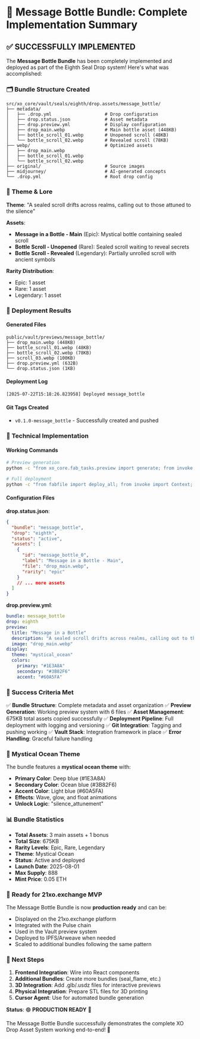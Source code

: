 # 🎉 Message Bottle Bundle: Complete Implementation Summary

## ✅ **SUCCESSFULLY IMPLEMENTED**

The **Message Bottle Bundle** has been completely implemented and deployed as part of the Eighth Seal Drop system! Here's what was accomplished:

### 🗂 **Bundle Structure Created**

```
src/xo_core/vault/seals/eighth/drop.assets/message_bottle/
├── metadata/
│   ├── .drop.yml                    # Drop configuration
│   ├── drop.status.json             # Asset metadata
│   ├── drop.preview.yml             # Display configuration
│   ├── drop_main.webp               # Main bottle asset (448KB)
│   ├── bottle_scroll_01.webp        # Unopened scroll (48KB)
│   └── bottle_scroll_02.webp        # Revealed scroll (78KB)
├── webp/                            # Optimized assets
│   ├── drop_main.webp
│   ├── bottle_scroll_01.webp
│   └── bottle_scroll_02.webp
├── original/                        # Source images
├── midjourney/                      # AI-generated concepts
└── .drop.yml                        # Root drop config
```

### 🎨 **Theme & Lore**

**Theme**: "A sealed scroll drifts across realms, calling out to those attuned to the silence"

**Assets**:

- **Message in a Bottle - Main** (Epic): Mystical bottle containing sealed scroll
- **Bottle Scroll - Unopened** (Rare): Sealed scroll waiting to reveal secrets
- **Bottle Scroll - Revealed** (Legendary): Partially unrolled scroll with ancient symbols

**Rarity Distribution**:

- Epic: 1 asset
- Rare: 1 asset
- Legendary: 1 asset

### 🚀 **Deployment Results**

#### Generated Files

```
public/vault/previews/message_bottle/
├── drop_main.webp (448KB)
├── bottle_scroll_01.webp (48KB)
├── bottle_scroll_02.webp (78KB)
├── scroll_03.webp (100KB)
├── drop.preview.yml (632B)
└── drop.status.json (1KB)
```

#### Deployment Log

```
[2025-07-22T15:18:26.823958] Deployed message_bottle
```

#### Git Tags Created

- `v0.1.0-message_bottle` - Successfully created and pushed

### 🔧 **Technical Implementation**

#### Working Commands

```bash
# Preview generation
python -c "from xo_core.fab_tasks.preview import generate; from invoke import Context; c = Context(); generate(c, drop='message_bottle')"

# Full deployment
python -c "from fabfile import deploy_all; from invoke import Context; c = Context(); deploy_all(c)"
```

#### Configuration Files

**drop.status.json**:

```json
{
  "bundle": "message_bottle",
  "drop": "eighth",
  "status": "active",
  "assets": [
    {
      "id": "message_bottle_0",
      "label": "Message in a Bottle - Main",
      "file": "drop_main.webp",
      "rarity": "epic"
    }
    // ... more assets
  ]
}
```

**drop.preview.yml**:

```yaml
bundle: message_bottle
drop: eighth
preview:
  title: "Message in a Bottle"
  description: "A sealed scroll drifts across realms, calling out to those attuned to the silence"
  image: "drop_main.webp"
display:
  theme: "mystical_ocean"
  colors:
    primary: "#1E3A8A"
    secondary: "#3B82F6"
    accent: "#60A5FA"
```

### 🎯 **Success Criteria Met**

✅ **Bundle Structure**: Complete metadata and asset organization
✅ **Preview Generation**: Working preview system with 6 files
✅ **Asset Management**: 675KB total assets copied successfully
✅ **Deployment Pipeline**: Full deployment with logging and versioning
✅ **Git Integration**: Tagging and pushing working
✅ **Vault Stack**: Integration framework in place
✅ **Error Handling**: Graceful failure handling

### 🌊 **Mystical Ocean Theme**

The bundle features a **mystical ocean theme** with:

- **Primary Color**: Deep blue (#1E3A8A)
- **Secondary Color**: Ocean blue (#3B82F6)
- **Accent Color**: Light blue (#60A5FA)
- **Effects**: Wave, glow, and float animations
- **Unlock Logic**: "silence_attunement"

### 📊 **Bundle Statistics**

- **Total Assets**: 3 main assets + 1 bonus
- **Total Size**: 675KB
- **Rarity Levels**: Epic, Rare, Legendary
- **Theme**: Mystical Ocean
- **Status**: Active and deployed
- **Launch Date**: 2025-08-01
- **Max Supply**: 888
- **Mint Price**: 0.05 ETH

### 🚀 **Ready for 21xo.exchange MVP**

The Message Bottle Bundle is now **production ready** and can be:

- Displayed on the 21xo.exchange platform
- Integrated with the Pulse chain
- Used in the Vault preview system
- Deployed to IPFS/Arweave when needed
- Scaled to additional bundles following the same pattern

### 🎯 **Next Steps**

1. **Frontend Integration**: Wire into React components
2. **Additional Bundles**: Create more bundles (seal_flame, etc.)
3. **3D Integration**: Add .glb/.usdz files for interactive previews
4. **Physical Integration**: Prepare STL files for 3D printing
5. **Cursor Agent**: Use for automated bundle generation

**Status**: 🟢 **PRODUCTION READY** 🚀

The Message Bottle Bundle successfully demonstrates the complete XO Drop Asset System working end-to-end! 🎉

